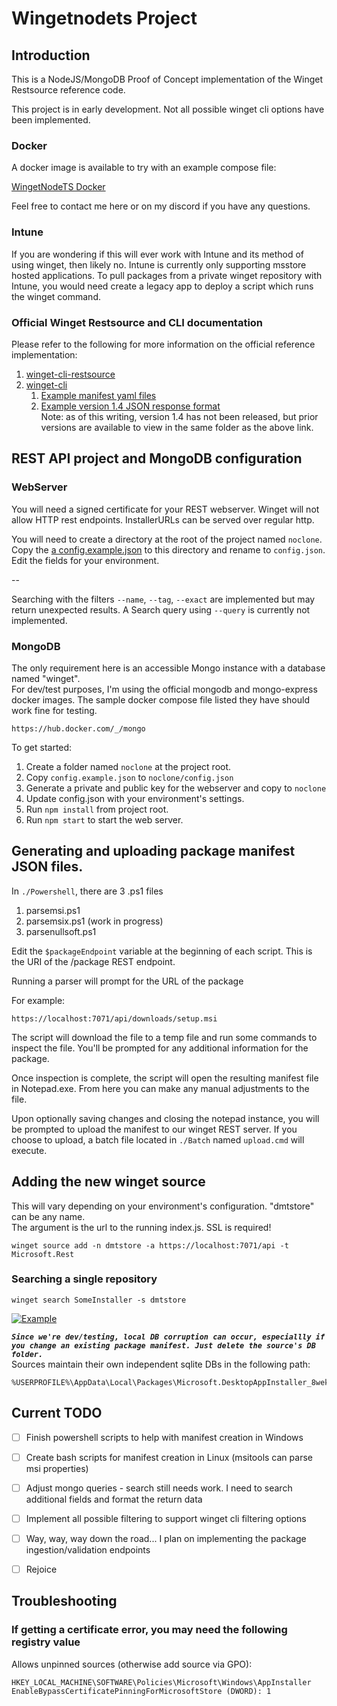 # Wingetnodets Project

## Introduction
This is a NodeJS/MongoDB Proof of Concept implementation of the Winget Restsource reference code.

This project is in early development.  Not all possible winget cli options have been implemented.

### Docker
A docker image is available to try with an example compose file:

[WingetNodeTS Docker](https://hub.docker.com/r/treytesoro/wingetnode)

Feel free to contact me here or on my discord if you have any questions.

### Intune

If you are wondering if this will ever work with Intune and its method of using winget, then likely no. Intune is currently only supporting msstore hosted applications.  To pull packages from a private winget repository with Intune, you would need create a legacy app to deploy a script which runs the winget command.

### Official Winget Restsource and CLI documentation

Please refer to the following for more information on the official reference implementation:
1. [winget-cli-restsource](https://github.com/microsoft/winget-cli-restsource)
2. [winget-cli](https://github.com/microsoft/winget-cli)
   1. [Example manifest yaml files](https://github.com/microsoft/winget-cli/tree/master/schemas/JSON/manifests)
   2. [Example version 1.4 JSON response format](https://github.com/microsoft/winget-cli/blob/master/src/AppInstallerCLITests/RestInterface_1_4.cpp#L43)<br/>Note: as of this writing, version 1.4 has not been released, but prior versions are available to view in the same folder as the above link.

## REST API project and MongoDB configuration

### WebServer
You will need a signed certificate for your REST webserver. Winget will not allow HTTP rest endpoints. InstallerURLs can be served over regular http.

You will need to create a directory at the root of the project named `noclone`.  Copy the [a config.example.json](./config.example.json) to this directory and rename to `config.json`. Edit the fields for your environment.

--

Searching with the filters `--name`, `--tag`, `--exact` are implemented but may return unexpected results. A Search query using `--query` is currently not implemented.

### MongoDB
The only requirement here is an accessible Mongo instance with a database named "winget".<br/>
For dev/test purposes, I'm using the official mongodb and mongo-express docker images. The sample docker compose file listed they have should work fine for testing.
```
https://hub.docker.com/_/mongo
```

To get started:
1. Create a folder named `noclone` at the project root.
2. Copy `config.example.json` to `noclone/config.json`
3. Generate a private and public key for the webserver and copy to `noclone`
4. Update config.json with your environment's settings.
5. Run `npm install` from project root.
6. Run `npm start` to start the web server.

## Generating and uploading package manifest JSON files.
In `./Powershell`, there are 3 .ps1 files
1. parsemsi.ps1
2. parsemsix.ps1 (work in progress)
3. parsenullsoft.ps1

Edit the `$packageEndpoint` variable at the beginning of each script. This is the URI of the /package REST endpoint.

Running a parser will prompt for the URL of the package

For example:
```
https://localhost:7071/api/downloads/setup.msi
```

The script will download the file to a temp file and run some commands to inspect the file.
You'll be prompted for any additional information for the package.

Once inspection is complete, the script will open the resulting manifest file in Notepad.exe. From here you can make any manual adjustments to the file.

Upon optionally saving changes and closing the notepad instance, you will be prompted to upload the manifest to our winget REST server. If you choose to upload, a
batch file located in `./Batch` named `upload.cmd` will execute. 

## Adding the new winget source
This will vary depending on your environment's configuration. "dmtstore" can be any name.<br/>
The argument is the url to the running index.js.  SSL is required!
```
winget source add -n dmtstore -a https://localhost:7071/api -t Microsoft.Rest
```
### Searching a single repository
```
winget search SomeInstaller -s dmtstore
```
[![Example](https://img.youtube.com/vi/HE05j9lHqcM/0.jpg)](https://youtu.be/HE05j9lHqcM)

***`Since we're dev/testing, local DB corruption can occur, especiallly if you change an existing package manifest. Just delete the source's DB folder.`***<br/>
Sources maintain their own independent sqlite DBs in the following path:
```
%USERPROFILE%\AppData\Local\Packages\Microsoft.DesktopAppInstaller_8wekyb3d8bbwe\LocalState
```

## Current TODO
- [ ] Finish powershell scripts to help with manifest creation in Windows
- [ ] Create bash scripts for manifest creation in Linux (msitools can parse msi properties)
- [ ] Adjust mongo queries - search still needs work. I need to search additional fields and format the return data
- [ ] Implement all possible filtering to support winget cli filtering options
- [ ] Way, way, way down the road... I plan on implementing the package ingestion/validation endpoints
- [ ] Rejoice


## Troubleshooting
### If getting a certificate error, you may need the following registry value
Allows unpinned sources (otherwise add source via GPO):
```
HKEY_LOCAL_MACHINE\SOFTWARE\Policies\Microsoft\Windows\AppInstaller
EnableBypassCertificatePinningForMicrosoftStore (DWORD): 1
```

